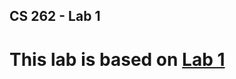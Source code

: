 ## CS 262 - Lab 1

# This lab is based on [Lab 1](https://cs.calvin.edu/courses/cs/262/kvlinden/01introduction/lab.html)
